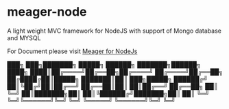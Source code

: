 # meager-node
A light weight MVC framework for NodeJS with support of Mongo database and MYSQL

For Document please visit <a href='https://codepen.io/RaguNS/project/full/XmyzqJ'>Meager for NodeJs</a>

███╗   ███╗███████╗ █████╗  ██████╗ ███████╗██████╗ 
████╗ ████║██╔════╝██╔══██╗██╔════╝ ██╔════╝██╔══██╗
██╔████╔██║█████╗  ███████║██║  ███╗█████╗  ██████╔╝
██║╚██╔╝██║██╔══╝  ██╔══██║██║   ██║██╔══╝  ██╔══██╗
██║ ╚═╝ ██║███████╗██║  ██║╚██████╔╝███████╗██║  ██║
╚═╝     ╚═╝╚══════╝╚═╝  ╚═╝ ╚═════╝ ╚══════╝╚═╝  ╚═╝
                                                    
